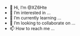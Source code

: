 - 👋 Hi, I’m @XZ6Hte
- 👀 I’m interested in ...
- 🌱 I’m currently learning ...
- 💞️ I’m looking to collaborate on ...
- 📫 How to reach me ...

<!---
XZ6Hte/XZ6Hte is a ✨ special ✨ repository because its `README.md` (this file) appears on your GitHub profile.
You can click the Preview link to take a look at your changes.
--->

